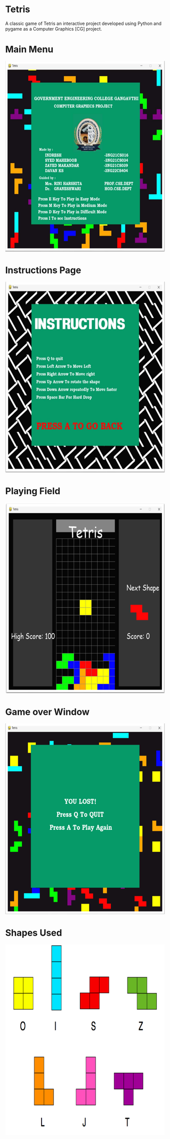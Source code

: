 # Tetris
A classic game of Tetris an interactive project developed using Python and pygame as a Computer
Graphics [CG] project.


# Main Menu
<img src="Tetris Main Menu.png" height=600 width =600>

# Instructions Page
<img src="Tetris Controls.png" height=600 width =600>

# Playing Field
<img src="Tetris Game.png" height=600 width =600>

# Game over Window
<img src="Tetris Gameover.png" height=600 width =600>

# Shapes Used
<img src="shapes.png" height=600 width =600>


